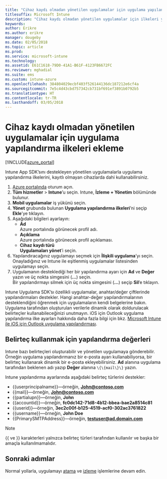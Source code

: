 ```yaml
---
title: "Cihaz kaydı olmadan yönetilen uygulamalar için uygulama yapılandırma ilkeleri"
titlesuffix: Microsoft Intune
description: "Cihaz kaydı olmadan yönetilen uygulamalar için ilkeleri yapılandırmayı öğrenin."
keywords: 
author: Erikre
ms.author: erikre
manager: dougeby
ms.date: 02/05/2018
ms.topic: article
ms.prod: 
ms.service: microsoft-intune
ms.technology: 
ms.assetid: E61C1618-79D0-41A1-B61F-4123FB6672FC
ms.reviewer: mghadial
ms.suite: ems
ms.custom: intune-azure
ms.openlocfilehash: 384804029ecbf403f526144136dc187212e6cf4a
ms.sourcegitcommit: 7e5c4d43cbd757342cb731bf691ef3891b0792b5
ms.translationtype: HT
ms.contentlocale: tr-TR
ms.lasthandoff: 03/05/2018
---
```

# <a name="add-app-configuration-policies-for-managed-apps-without-device-enrollment"></a>Cihaz kaydı olmadan yönetilen uygulamalar için uygulama yapılandırma ilkeleri ekleme

[!INCLUDE[azure_portal](./includes/azure_portal.md)]

Intune App SDK’sını destekleyen yönetilen uygulamalarla uygulama yapılandırma ilkelerini, kayıtlı olmayan cihazlarda dahi kullanabilirsiniz. 

1. [Azure portalında](https://portal.azure.com) oturum açın.
2. **Tüm hizmetler** > **Intune**’u seçin. Intune, **İzleme + Yönetim** bölümünde bulunur.
3. **Mobil uygulamalar** iş yükünü seçin.
4. **Yönet** grubunda bulunan **Uygulama yapılandırma ilkeleri**’ni seçip **Ekle**’ye tıklayın.
5. Aşağıdaki bilgileri ayarlayın:
    - **Ad**  
      Azure portalında görünecek profil adı.
    - **Açıklama**  
      Azure portalında görünecek profil açıklaması.
    - **Cihaz kaydı türü**  
      **Uygulamaları yönet**’i seçin.
6. Yapılandıracağınız uygulamayı seçmek için **İlişkili uygulama**’yı seçin. Onayladığınız ve Intune ile eşitlenmiş uygulamalar listesinden uygulamayı seçin.
7. Uygulamanın desteklediği her bir yapılandırma ayarı için **Ad** ve **Değer** yazın ve üç nokta simgesini (**...**) seçin.  
    Bir yapılandırmayı silmek için üç nokta simgesini (**…**) seçip **Sil**’e tıklayın.  
    
Intune Uygulama SDK’sı özellikli uygulamalar, anahtar/değer çiftlerinde yapılandırmaları destekler. Hangi anahtar-değer yapılandırmalarının desteklendiğini öğrenmek için uygulamaların kendi belgelerine bakın. Uygulama tarafından oluşturulan verilerle dinamik olarak doldurulacak belirteçler kullanabileceğinizi unutmayın. iOS için Outlook uygulama yapılandırma ilke ayarları hakkında daha fazla bilgi için bkz. [Microsoft Intune ile iOS için Outlook uygulama yapılandırması](https://technet.microsoft.com/en-us/library/mt813789(v=exchg.150).aspx).

## <a name="configuration-values-for-using-tokens"></a>Belirteç kullanmak için yapılandırma değerleri

Intune bazı belirteçleri oluşturabilir ve yönetilen uygulamaya gönderebilir. Örneğin uygulama yapılandırmanız bir e-posta ayarı kullanabiliyorsa, bir belirteç kullanarak dinamik bir e-posta ekleyebilirsiniz. **Ad** alanına uygulama tarafından beklenen adı yazıp **Değer** alanına `\{\{mail\}\}` yazın.

Intune yapılandırma ayarlarında aşağıdaki belirteç türlerini destekler:

- \{\{userprincipalname\}\}—örneğin, **John@contoso.com**
- \{\{mail\}\}—örneğin, **John@contoso.com**
- \{\{partialupn\}\}—örneğin, **John**
- \{\{accountid\}\}—örneğin, **fc0dc142-71d8-4b12-bbea-bae2a8514c81**
- \{\{userid\}\}—örneğin, **3ec2c00f-b125-4519-acf0-302ac3761822**
- \{\{username\}\}—örneğin, **John Doe**
- \{\{PrimarySMTPAddress\}\}—örneğin, **testuser@ad.domain.com** 


> [!Note]  
> \{\{ ve \}\} karakterleri yalnızca belirteç türleri tarafından kullanılır ve başka bir amaçla kullanılmamalıdır.

## <a name="next-steps"></a>Sonraki adımlar

Normal yollarla, uygulamayı [atama](apps-deploy.md) ve [izleme](apps-monitor.md) işlemlerine devam edin.
